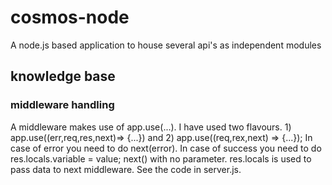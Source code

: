 # cosmos-node
A node.js based application to house several api's as independent modules

## knowledge base
### middleware handling
A middleware makes use of app.use(...). I have used two flavours. 1) app.use((err,req,res,next)=> {...}) and 2) app.use((req,rex,next) => {...});
In case of error you need to do next(error). In case of success you need to do res.locals.variable = value; next() with no parameter. res.locals is used to pass data to next middleware. See the code in server.js.
